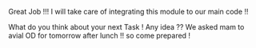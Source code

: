 Great Job !!!
I will take care of integrating this module to our main code !!

What do you think about your next Task ! Any idea ?? 
We asked mam to avial OD for tomorrow after lunch !! so come prepared !
